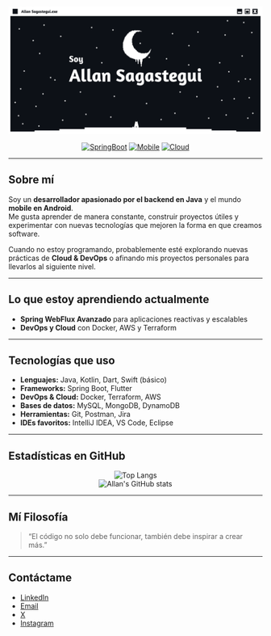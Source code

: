 <div align="center">

<img src="/assets/banner_allan.png"/>

[![SpringBoot](https://img.shields.io/badge/Backend-SpringBoot-6DB33F?style=for-the-badge&logo=spring-boot&logoColor=white)](https://spring.io/projects/spring-boot) 
[![Mobile](https://img.shields.io/badge/Mobile-Android-3DDC84?style=for-the-badge&logo=android&logoColor=white)](https://developer.android.com/) 
[![Cloud](https://img.shields.io/badge/Cloud-AWS-232F3E?style=for-the-badge&logo=amazon-aws&logoColor=white)](https://aws.amazon.com/)  

</div>  

---

## Sobre mí  
Soy un **desarrollador apasionado por el backend en Java** y el mundo **mobile en Android**.  
Me gusta aprender de manera constante, construir proyectos útiles y experimentar con nuevas tecnologías que mejoren la forma en que creamos software.  

Cuando no estoy programando, probablemente esté explorando nuevas prácticas de **Cloud & DevOps** o afinando mis proyectos personales para llevarlos al siguiente nivel.  

---

## Lo que estoy aprendiendo actualmente  
- **Spring WebFlux Avanzado** para aplicaciones reactivas y escalables  
- **DevOps y Cloud** con Docker, AWS y Terraform  

---

## Tecnologías que uso  
- **Lenguajes:** Java, Kotlin, Dart, Swift (básico)  
- **Frameworks:** Spring Boot, Flutter  
- **DevOps & Cloud:** Docker, Terraform, AWS  
- **Bases de datos:** MySQL, MongoDB, DynamoDB  
- **Herramientas:** Git, Postman, Jira  
- **IDEs favoritos:** IntelliJ IDEA, VS Code, Eclipse  

---

## Estadísticas en GitHub  
<div align="center">

![Top Langs](https://github-readme-stats.vercel.app/api/top-langs/?username=AllanSagastegui&layout=compact&theme=tokyonight&hide_border=true)  
![Allan's GitHub stats](https://github-readme-stats.vercel.app/api?username=AllanSagastegui&show_icons=true&theme=tokyonight&hide_border=true)  

</div>  

---

## Mí Filosofía  
> “El código no solo debe funcionar, también debe inspirar a crear más.”  

---

## Contáctame  
- [LinkedIn](https://www.linkedin.com/in/allan-sagastegui)
- [Email](mailto:sagasteguiherradaa@gmail.com)
- [X](https://x.com/AllxnSxh?t=bLNPo7xBI6CgFVNz5fjgFg&s=08)
- [Instagram](https://www.instagram.com/_ask.dev/)